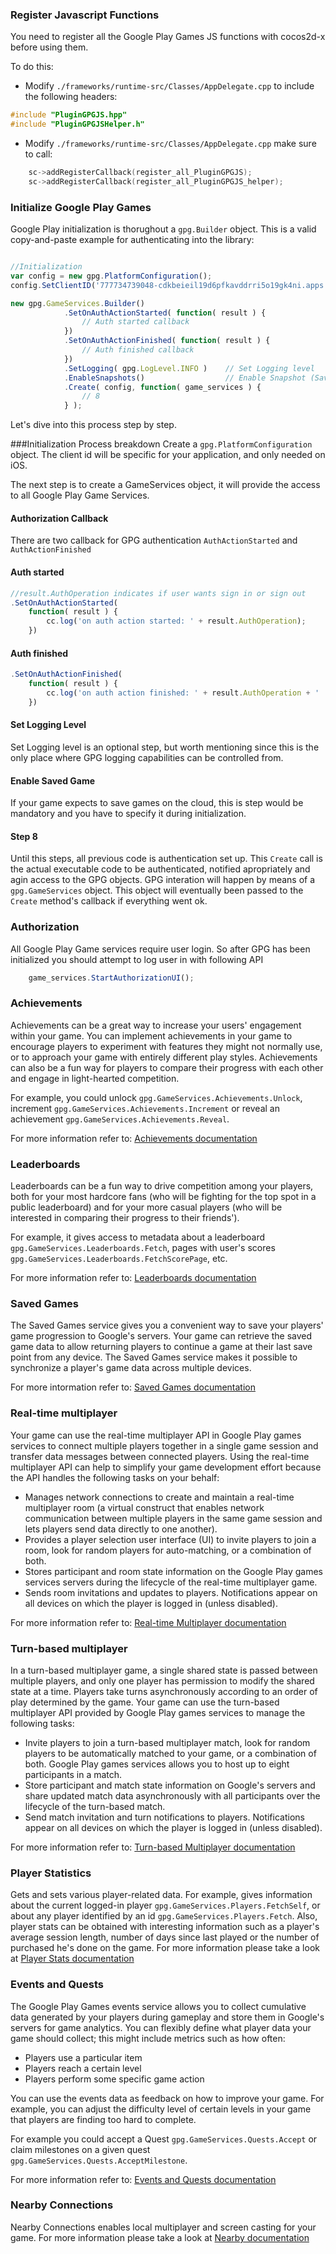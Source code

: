 
### Register Javascript Functions
You need to register all the Google Play Games JS functions with cocos2d-x before using them.

To do this:
* Modify `./frameworks/runtime-src/Classes/AppDelegate.cpp` to include the following headers:
```cpp
#include "PluginGPGJS.hpp"
#include "PluginGPGJSHelper.h"
```

* Modify `./frameworks/runtime-src/Classes/AppDelegate.cpp` make sure to call:
```cpp
    sc->addRegisterCallback(register_all_PluginGPGJS);
    sc->addRegisterCallback(register_all_PluginGPGJS_helper);
```

### Initialize Google Play Games
Google Play initialization is thorughout a `gpg.Builder` object.
This is a valid copy-and-paste example for authenticating into the library:

```javascript

//Initialization
var config = new gpg.PlatformConfiguration();
config.SetClientID('777734739048-cdkbeieil19d6pfkavddrri5o19gk4ni.apps.googleusercontent.com');

new gpg.GameServices.Builder()
            .SetOnAuthActionStarted( function( result ) {
                // Auth started callback
            })
            .SetOnAuthActionFinished( function( result ) {
                // Auth finished callback
            })
            .SetLogging( gpg.LogLevel.INFO )	// Set Logging level
            .EnableSnapshots()					// Enable Snapshot (Saved Game) functionailty
            .Create( config, function( game_services ) {
                // 8
            } );
```

Let's dive into this process step by step.

###Initialization Process breakdown
Create a `gpg.PlatformConfiguration` object. The client id will be specific for your application, and only needed on iOS.

The next step is to create a GameServices object, it will provide the access to all Google Play Game Services.


#### Authorization Callback
There are two callback for GPG authentication `AuthActionStarted` and `AuthActionFinished`

#### Auth started

```javascript
//result.AuthOperation indicates if user wants sign in or sign out
.SetOnAuthActionStarted(
    function( result ) {
        cc.log('on auth action started: ' + result.AuthOperation);
    })
```

#### Auth finished

```javascript
.SetOnAuthActionFinished(
    function( result ) {
        cc.log('on auth action finished: ' + result.AuthOperation + ' ' + result.AuthStatus);
    })
```

#### Set Logging Level
Set Logging level is an optional step, but worth mentioning since this is the only place where GPG logging capabilities can be controlled from.


#### Enable Saved Game
If your game expects to save games on the cloud, this is step would be mandatory and you have to specify it during initialization.

#### Step 8
Until this steps, all previous code is authentication set up.
This `Create` call is the actual executable code to be authenticated, notified apropriately and agin access to the GPG objects.
GPG interation will happen by means of a `gpg.GameServices` object. This object will eventually been passed to the `Create` method's callback if everything went ok.

### Authorization

All Google Play Game services require user login. So after GPG has been initialized you should attempt to log user in with following API

```javascript
	game_services.StartAuthorizationUI();
```

### Achievements

Achievements can be a great way to increase your users' engagement within your game. You can implement achievements in your game to encourage players to experiment with features they might not normally use, or to approach your game with entirely different play styles. Achievements can also be a fun way for players to compare their progress with each other and engage in light-hearted competition.

For example, you could unlock `gpg.GameServices.Achievements.Unlock`, increment `gpg.GameServices.Achievements.Increment` or reveal an achievement `gpg.GameServices.Achievements.Reveal`.

For more information refer to: [Achievements documentation](https://developers.google.com/games/services/common/concepts/achievements)

### Leaderboards

Leaderboards can be a fun way to drive competition among your players, both for your most hardcore fans (who will be fighting for the top spot in a public leaderboard) and for your more casual players (who will be interested in comparing their progress to their friends').

For example, it gives access to metadata about a leaderboard `gpg.GameServices.Leaderboards.Fetch`, pages with user's scores `gpg.GameServices.Leaderboards.FetchScorePage`, etc.

For more information refer to: [Leaderboards documentation](https://developers.google.com/games/services/common/concepts/leaderboards)

### Saved Games

The Saved Games service gives you a convenient way to save your players' game progression to Google's servers. Your game can retrieve the saved game data to allow returning players to continue a game at their last save point from any device.
The Saved Games service makes it possible to synchronize a player's game data across multiple devices.

For more intormation refer to: [Saved Games documentation](https://developers.google.com/games/services/common/concepts/savedgames)

### Real-time multiplayer

Your game can use the real-time multiplayer API in Google Play games services to connect multiple players together in a single game session and transfer data messages between connected players. Using the real-time multiplayer API can help to simplify your game development effort because the API handles the following tasks on your behalf:

+ Manages network connections to create and maintain a real-time multiplayer room (a virtual construct that enables network communication between multiple players in the same game session and lets players send data directly to one another).
+ Provides a player selection user interface (UI) to invite players to join a room, look for random players for auto-matching, or a combination of both.
+ Stores participant and room state information on the Google Play games services servers during the lifecycle of the real-time multiplayer game.
+ Sends room invitations and updates to players. Notifications appear on all devices on which the player is logged in (unless disabled).

For more information refer to: [Real-time Multiplayer documentation](https://developers.google.com/games/services/common/concepts/realtimeMultiplayer)

### Turn-based multiplayer

In a turn-based multiplayer game, a single shared state is passed between multiple players, and only one player has permission to modify the shared state at a time. Players take turns asynchronously according to an order of play determined by the game. Your game can use the turn-based multiplayer API provided by Google Play games services to manage the following tasks:

+ Invite players to join a turn-based multiplayer match, look for random players to be automatically matched to your game, or a combination of both. Google Play games services allows you to host up to eight participants in a match.
+ Store participant and match state information on Google's servers and share updated match data asynchronously with all participants over the lifecycle of the turn-based match.
+ Send match invitation and turn notifications to players. Notifications appear on all devices on which the player is logged in (unless disabled).

For more information refer to: [Turn-based Multiplayer documentation](https://developers.google.com/games/services/common/concepts/turnbasedMultiplayer)

### Player Statistics

Gets and sets various player-related data.
For example, gives information about the current logged-in player `gpg.GameServices.Players.FetchSelf`, or about any player identified by an id `gpg.GameServices.Players.Fetch`.
Also, player stats can be obtained with interesting information such as a player's average session length, number of days since last played or the number of purchased he's done on the game. For more information please take a look at [Player Stats documentation](https://developers.google.com/games/services/cpp/stats) 


### Events and Quests

The Google Play Games events service allows you to collect cumulative data generated by your players during gameplay and store them in Google's servers for game analytics. You can flexibly define what player data your game should collect; this might include metrics such as how often:

+ Players use a particular item
+ Players reach a certain level
+ Players perform some specific game action

You can use the events data as feedback on how to improve your game. For example, you can adjust the difficulty level of certain levels in your game that players are finding too hard to complete.

For example you could accept a Quest `gpg.GameServices.Quests.Accept` or claim milestones on a given quest `gpg.GameServices.Quests.AcceptMilestone`.

For more information refer to: [Events and Quests documentation](https://developers.google.com/games/services/common/concepts/quests)

### Nearby Connections
Nearby Connections enables local multiplayer and screen casting for your game. For more information please take a look at [Nearby documentation](https://developers.google.com/games/services/cpp/nearby)
